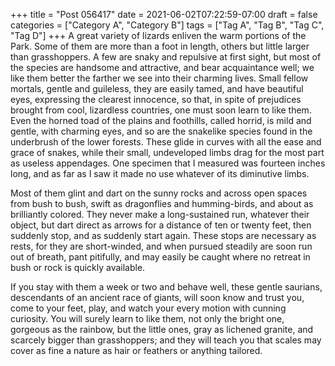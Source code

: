 +++
title = "Post 056417"
date = 2021-06-02T07:22:59-07:00
draft = false
categories = ["Category A", "Category B"]
tags = ["Tag A", "Tag B", "Tag C", "Tag D"]
+++
A great variety of lizards enliven the warm portions of the Park. Some of them are more than a foot in length, others but little larger than grasshoppers. A few are snaky and repulsive at first sight, but most of the species are handsome and attractive, and bear acquaintance well; we like them better the farther we see into their charming lives. Small fellow mortals, gentle and guileless, they are easily tamed, and have beautiful eyes, expressing the clearest innocence, so that, in spite of prejudices brought from cool, lizardless countries, one must soon learn to like them. Even the horned toad of the plains and foothills, called horrid, is mild and gentle, with charming eyes, and so are the snakelike species found in the underbrush of the lower forests. These glide in curves with all the ease and grace of snakes, while their small, undeveloped limbs drag for the most part as useless appendages. One specimen that I measured was fourteen inches long, and as far as I saw it made no use whatever of its diminutive limbs.

Most of them glint and dart on the sunny rocks and across open spaces from bush to bush, swift as dragonflies and humming-birds, and about as brilliantly colored. They never make a long-sustained run, whatever their object, but dart direct as arrows for a distance of ten or twenty feet, then suddenly stop, and as suddenly start again. These stops are necessary as rests, for they are short-winded, and when pursued steadily are soon run out of breath, pant pitifully, and may easily be caught where no retreat in bush or rock is quickly available.

If you stay with them a week or two and behave well, these gentle saurians, descendants of an ancient race of giants, will soon know and trust you, come to your feet, play, and watch your every motion with cunning curiosity. You will surely learn to like them, not only the bright one, gorgeous as the rainbow, but the little ones, gray as lichened granite, and scarcely bigger than grasshoppers; and they will teach you that scales may cover as fine a nature as hair or feathers or anything tailored.
